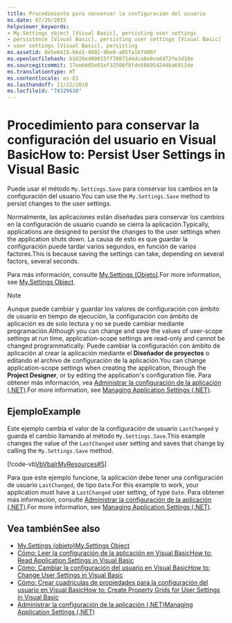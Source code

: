 ```yaml
---
title: Procedimiento para conservar la configuración del usuario
ms.date: 07/20/2015
helpviewer_keywords:
- My.Settings object [Visual Basic], persisting user settings
- persistence [Visual Basic], persisting user settings [Visual Basic]
- user settings [Visual Basic], persisting
ms.assetid: 0e5e6415-b6e2-4602-9be0-a65fa167d007
ms.openlocfilehash: b1026e400015ff7807144dca8e9ce6d72fe3d18e
ms.sourcegitcommit: 17ee6605e01ef32506f8fdc686954244ba6911de
ms.translationtype: HT
ms.contentlocale: es-ES
ms.lasthandoff: 11/22/2019
ms.locfileid: "74329638"
---
```

# <a name="how-to-persist-user-settings-in-visual-basic"></a><span data-ttu-id="ae0b4-102">Procedimiento para conservar la configuración del usuario en Visual Basic</span><span class="sxs-lookup"><span data-stu-id="ae0b4-102">How to: Persist User Settings in Visual Basic</span></span>

<span data-ttu-id="ae0b4-103">Puede usar el método `My.Settings.Save` para conservar los cambios en la configuración del usuario.</span><span class="sxs-lookup"><span data-stu-id="ae0b4-103">You can use the `My.Settings.Save` method to persist changes to the user settings.</span></span>  
  
 <span data-ttu-id="ae0b4-104">Normalmente, las aplicaciones están diseñadas para conservar los cambios en la configuración de usuario cuando se cierra la aplicación.</span><span class="sxs-lookup"><span data-stu-id="ae0b4-104">Typically, applications are designed to persist the changes to the user settings when the application shuts down.</span></span> <span data-ttu-id="ae0b4-105">La causa de esto es que guardar la configuración puede tardar varios segundos, en función de varios factores.</span><span class="sxs-lookup"><span data-stu-id="ae0b4-105">This is because saving the settings can take, depending on several factors, several seconds.</span></span>  
  
 <span data-ttu-id="ae0b4-106">Para más información, consulte [My.Settings (Objeto)](../../../../visual-basic/language-reference/objects/my-settings-object.md).</span><span class="sxs-lookup"><span data-stu-id="ae0b4-106">For more information, see [My.Settings Object](../../../../visual-basic/language-reference/objects/my-settings-object.md).</span></span>  
  
> [!NOTE]
> <span data-ttu-id="ae0b4-107">Aunque puede cambiar y guardar los valores de configuración con ámbito de usuario en tiempo de ejecución, la configuración con ámbito de aplicación es de solo lectura y no se puede cambiar mediante programación.</span><span class="sxs-lookup"><span data-stu-id="ae0b4-107">Although you can change and save the values of user-scope settings at run time, application-scope settings are read-only and cannot be changed programmatically.</span></span> <span data-ttu-id="ae0b4-108">Puede cambiar la configuración con ámbito de aplicación al crear la aplicación mediante el **Diseñador de proyectos** o editando el archivo de configuración de la aplicación.</span><span class="sxs-lookup"><span data-stu-id="ae0b4-108">You can change application-scope settings when creating the application, through the **Project Designer**, or by editing the application's configuration file.</span></span> <span data-ttu-id="ae0b4-109">Para obtener más información, vea [Administrar la configuración de la aplicación (.NET)](/visualstudio/ide/managing-application-settings-dotnet).</span><span class="sxs-lookup"><span data-stu-id="ae0b4-109">For more information, see [Managing Application Settings (.NET)](/visualstudio/ide/managing-application-settings-dotnet).</span></span>  
  
## <a name="example"></a><span data-ttu-id="ae0b4-110">Ejemplo</span><span class="sxs-lookup"><span data-stu-id="ae0b4-110">Example</span></span>  

 <span data-ttu-id="ae0b4-111">Este ejemplo cambia el valor de la configuración de usuario `LastChanged` y guarda el cambio llamando al método `My.Settings.Save`.</span><span class="sxs-lookup"><span data-stu-id="ae0b4-111">This example changes the value of the `LastChanged` user setting and saves that change by calling the `My.Settings.Save` method.</span></span>  
  
 [!code-vb[VbVbalrMyResources#5](~/samples/snippets/visualbasic/VS_Snippets_VBCSharp/VbVbalrMyResources/VB/Form1.vb#5)]  
  
 <span data-ttu-id="ae0b4-112">Para que este ejemplo funcione, la aplicación debe tener una configuración de usuario `LastChanged`, de tipo `Date`.</span><span class="sxs-lookup"><span data-stu-id="ae0b4-112">For this example to work, your application must have a `LastChanged` user setting, of type `Date`.</span></span> <span data-ttu-id="ae0b4-113">Para obtener más información, consulte [Administrar la configuración de la aplicación (.NET)](/visualstudio/ide/managing-application-settings-dotnet).</span><span class="sxs-lookup"><span data-stu-id="ae0b4-113">For more information, see [Managing Application Settings (.NET)](/visualstudio/ide/managing-application-settings-dotnet).</span></span>  
  
## <a name="see-also"></a><span data-ttu-id="ae0b4-114">Vea también</span><span class="sxs-lookup"><span data-stu-id="ae0b4-114">See also</span></span>

- [<span data-ttu-id="ae0b4-115">My.Settings (objeto)</span><span class="sxs-lookup"><span data-stu-id="ae0b4-115">My.Settings Object</span></span>](../../../../visual-basic/language-reference/objects/my-settings-object.md)
- [<span data-ttu-id="ae0b4-116">Cómo: Leer la configuración de la aplicación en Visual Basic</span><span class="sxs-lookup"><span data-stu-id="ae0b4-116">How to: Read Application Settings in Visual Basic</span></span>](../../../../visual-basic/developing-apps/programming/app-settings/how-to-read-application-settings.md)
- [<span data-ttu-id="ae0b4-117">Cómo: Cambiar la configuración del usuario en Visual Basic</span><span class="sxs-lookup"><span data-stu-id="ae0b4-117">How to: Change User Settings in Visual Basic</span></span>](../../../../visual-basic/developing-apps/programming/app-settings/how-to-change-user-settings.md)
- [<span data-ttu-id="ae0b4-118">Cómo: Crear cuadrículas de propiedades para la configuración del usuario en Visual Basic</span><span class="sxs-lookup"><span data-stu-id="ae0b4-118">How to: Create Property Grids for User Settings in Visual Basic</span></span>](../../../../visual-basic/developing-apps/programming/app-settings/how-to-create-property-grids-for-user-settings.md)
- [<span data-ttu-id="ae0b4-119">Administrar la configuración de la aplicación (.NET)</span><span class="sxs-lookup"><span data-stu-id="ae0b4-119">Managing Application Settings (.NET)</span></span>](/visualstudio/ide/managing-application-settings-dotnet)
